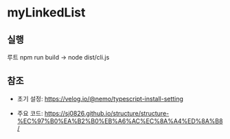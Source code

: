 # myLinkedList

## 실행

루트 npm run build -> node dist/cli.js

## 참조

- 초기 설정: https://velog.io/@nemo/typescript-install-setting

- 주요 코드: https://sj0826.github.io/structure/structure-%EC%97%B0%EA%B2%B0%EB%A6%AC%EC%8A%A4%ED%8A%B8/
